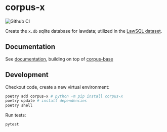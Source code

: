 # corpus-x

![Github CI](https://github.com/justmars/corpus-x/actions/workflows/main.yml/badge.svg)

Create the `x.db` sqlite database for lawdata; utilized in the [LawSQL dataset](https://lawsql.com).

## Documentation

See [documentation](https://justmars.github.io/corpus-x), building on top of [corpus-base](https://justmars.github.io/corpus-base)

## Development

Checkout code, create a new virtual environment:

```sh
poetry add corpus-x # python -m pip install corpus-x
poetry update # install dependencies
poetry shell
```

Run tests:

```sh
pytest
```
